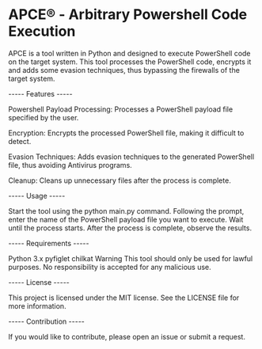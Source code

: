 # APCE® - Arbitrary Powershell Code Execution
APCE is a tool written in Python and designed to execute PowerShell code on the target system. This tool processes the PowerShell code, encrypts it and adds some evasion techniques, thus bypassing the firewalls of the target system.

----- Features -----

Powershell Payload Processing: Processes a PowerShell payload file specified by the user.

Encryption: Encrypts the processed PowerShell file, making it difficult to detect.

Evasion Techniques: Adds evasion techniques to the generated PowerShell file, thus avoiding Antivirus programs.

Cleanup: Cleans up unnecessary files after the process is complete.

----- Usage -----

Start the tool using the python main.py command.
Following the prompt, enter the name of the PowerShell payload file you want to execute.
Wait until the process starts.
After the process is complete, observe the results.

----- Requirements -----

Python 3.x
pyfiglet
chilkat
Warning
This tool should only be used for lawful purposes. No responsibility is accepted for any malicious use.

----- License -----

This project is licensed under the MIT license. See the LICENSE file for more information.

----- Contribution -----

If you would like to contribute, please open an issue or submit a request.

